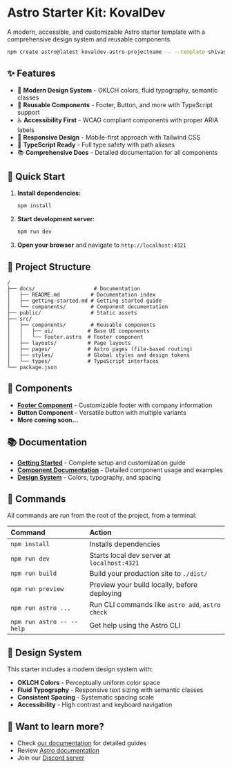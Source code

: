 # Astro Starter Kit: KovalDev

A modern, accessible, and customizable Astro starter template with a comprehensive design system and reusable components.

```sh
npm create astro@latest kovaldev-astro-projectname -- --template shivasena/kovaldev-astro-starter
```

## ✨ Features

- 🎨 **Modern Design System** - OKLCH colors, fluid typography, semantic classes
- 🧩 **Reusable Components** - Footer, Button, and more with TypeScript support
- ♿ **Accessibility First** - WCAG compliant components with proper ARIA labels
- 📱 **Responsive Design** - Mobile-first approach with Tailwind CSS
- 🔧 **TypeScript Ready** - Full type safety with path aliases
- 📚 **Comprehensive Docs** - Detailed documentation for all components

## 🚀 Quick Start

1. **Install dependencies:**

   ```bash
   npm install
   ```

2. **Start development server:**

   ```bash
   npm run dev
   ```

3. **Open your browser** and navigate to `http://localhost:4321`

## 📁 Project Structure

```text
/
├── docs/                   # Documentation
│   ├── README.md          # Documentation index
│   ├── getting-started.md # Getting started guide
│   └── components/        # Component documentation
├── public/                # Static assets
├── src/
│   ├── components/        # Reusable components
│   │   ├── ui/           # Base UI components
│   │   └── Footer.astro  # Footer component
│   ├── layouts/          # Page layouts
│   ├── pages/            # Astro pages (file-based routing)
│   ├── styles/           # Global styles and design tokens
│   └── types/            # TypeScript interfaces
└── package.json
```

## 🧩 Components

- **[Footer Component](./docs/components/footer.md)** - Customizable footer with company information
- **Button Component** - Versatile button with multiple variants
- **More coming soon...**

## 📚 Documentation

- **[Getting Started](./docs/getting-started.md)** - Complete setup and customization guide
- **[Component Documentation](./docs/components/)** - Detailed component usage and examples
- **[Design System](./docs/getting-started.md#design-system)** - Colors, typography, and spacing

## 🧞 Commands

All commands are run from the root of the project, from a terminal:

| Command                   | Action                                           |
| :------------------------ | :----------------------------------------------- |
| `npm install`             | Installs dependencies                            |
| `npm run dev`             | Starts local dev server at `localhost:4321`      |
| `npm run build`           | Build your production site to `./dist/`          |
| `npm run preview`         | Preview your build locally, before deploying     |
| `npm run astro ...`       | Run CLI commands like `astro add`, `astro check` |
| `npm run astro -- --help` | Get help using the Astro CLI                     |

## 🎨 Design System

This starter includes a modern design system with:

- **OKLCH Colors** - Perceptually uniform color space
- **Fluid Typography** - Responsive text sizing with semantic classes
- **Consistent Spacing** - Systematic spacing scale
- **Accessibility** - High contrast and keyboard navigation

## 👀 Want to learn more?

- Check [our documentation](./docs/) for detailed guides
- Review [Astro documentation](https://docs.astro.build)
- Join our [Discord server](https://astro.build/chat)
